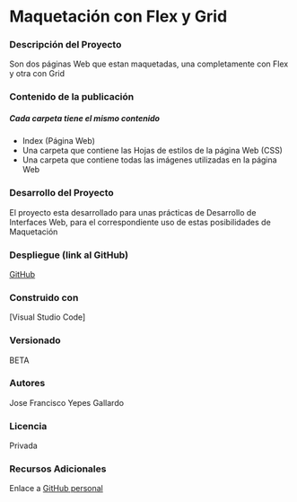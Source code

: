 # Maquetación con Flex y Grid

### Descripción del Proyecto
Son dos páginas Web que estan maquetadas, una completamente con Flex y otra con Grid

### Contenido de la publicación
##### Cada carpeta tiene el mismo contenido
* Index (Página Web)
* Una carpeta que contiene las Hojas de estilos de la página Web (CSS)
* Una carpeta que contiene todas las imágenes utilizadas en la página Web

### Desarrollo del Proyecto
El proyecto esta desarrollado para unas prácticas de Desarrollo de Interfaces Web, para el correspondiente uso de estas posibilidades de Maquetación

### Despliegue (link al GitHub)
[GitHub](https://github.com/JoseFYG/Swing_P02_compendio)

### Construido con
[Visual Studio Code]

### Versionado
BETA

### Autores
Jose Francisco Yepes Gallardo

### Licencia
Privada

### Recursos Adicionales
Enlace a [GitHub personal](https://github.com/JoseFYG)

